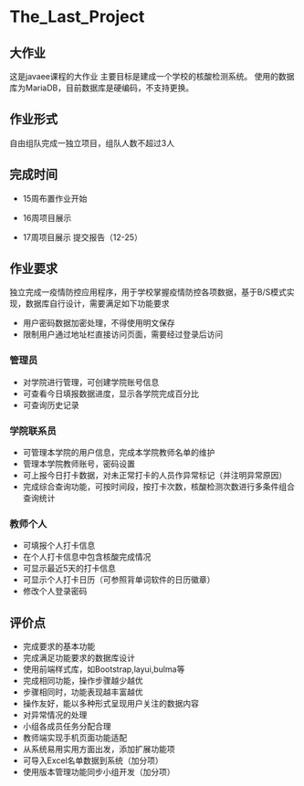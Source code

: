 # The_Last_Project
## 大作业
这是javaee课程的大作业
主要目标是建成一个学校的核酸检测系统。
使用的数据库为MariaDB，目前数据库是硬编码，不支持更换。

## 作业形式
自由组队完成一独立项目，组队人数不超过3人
## 完成时间
- 15周布置作业开始
* 16周项目展示
+ 17周项目展示
提交报告（12-25）
## 作业要求
独立完成一疫情防控应用程序，用于学校掌握疫情防控各项数据，基于B/S模式实现，数据库自行设计，需要满足如下功能要求
* 用户密码数据加密处理，不得使用明文保存
* 限制用户通过地址栏直接访问页面，需要经过登录后访问
### 管理员
* 对学院进行管理，可创建学院账号信息
* 可查看今日填报数据进度，显示各学院完成百分比
* 可查询历史记录
### 学院联系员
* 可管理本学院的用户信息，完成本学院教师名单的维护
* 管理本学院教师账号，密码设置
* 可上报今日打卡数据，对未正常打卡的人员作异常标记（并注明异常原因）
* 完成综合查询功能，可按时间段，按打卡次数，核酸检测次数进行多条件组合查询统计
### 教师个人
* 可填报个人打卡信息
* 在个人打卡信息中包含核酸完成情况
* 可显示最近5天的打卡信息
* 可显示个人打卡日历（可参照背单词软件的日历徽章）
* 修改个人登录密码
## 评价点
* 完成要求的基本功能
* 完成满足功能要求的数据库设计
* 使用前端样式库，如Bootstrap,layui,bulma等
* 完成相同功能，操作步骤越少越优
* 步骤相同时，功能表现越丰富越优
* 操作友好，能以多种形式呈现用户关注的数据内容
* 对异常情况的处理
* 小组各成员任务分配合理
* 教师端实现手机页面功能适配
* 从系统易用实用方面出发，添加扩展功能项
* 可导入Excel名单数据到系统（加分项）
* 使用版本管理功能同步小组开发（加分项）

